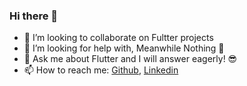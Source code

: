 ### Hi there 👋

- 👯 I’m looking to collaborate on Fultter projects
- 🤔 I’m looking for help with, Meanwhile Nothing 🚀
- 💬 Ask me about Flutter and I will answer eagerly! 😎
- 📫 How to reach me: [Github](https://github.com/Abdulaziz4), [Linkedin](https://www.linkedin.com/in/abdulaziz-alqahtani-198969163/)

